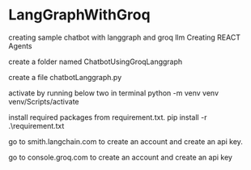 # LangGraphWithGroq
creating sample chatbot with langgraph and groq llm
Creating REACT Agents


create a folder named ChatbotUsingGroqLanggraph

create a file chatbotLanggraph.py

activate by running below two in terminal
    python -m venv venv
    venv/Scripts/activate

install required packages from requirement.txt.
pip install -r .\requirement.txt

go to smith.langchain.com to create an account and create an api key.


go to console.groq.com to create an account and create an api key


